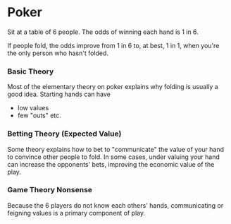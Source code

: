 # Poker

Sit at a table of 6 people. The odds of winning each hand is 1 in 6.

If people fold, the odds improve from 1 in 6 to, at best, 1 in 1, when you're the only person who hasn't folded.

### Basic Theory
Most of the elementary theory on poker explains why folding is usually a good idea. Starting hands can have
* low values
* few "outs"
etc.

### Betting Theory (Expected Value)
Some theory explains how to bet to "communicate" the value of your hand to convince other people to fold. In some cases, under valuing your hand can increase the opponents' bets, improving the economic value of the play.

### Game Theory Nonsense
Because the 6 players do not know each others' hands, communicating or feigning values is a primary component of play.

